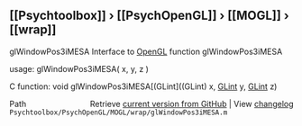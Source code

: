 ## [[Psychtoolbox]] &#8250; [[PsychOpenGL]] &#8250; [[MOGL]] &#8250; [[wrap]]

glWindowPos3iMESA  Interface to [OpenGL](OpenGL) function glWindowPos3iMESA  
  
usage:  glWindowPos3iMESA( x, y, z )  
  
C function:  void glWindowPos3iMESA[(GLint]((GLint) x, [GLint](GLint) y, [GLint](GLint) z)  




<div class="code_header" style="text-align:right;">
  <span style="float:left;">Path&nbsp;&nbsp;</span> <span class="counter">Retrieve <a href=
  "https://raw.github.com/Psychtoolbox-3/Psychtoolbox-3/beta/Psychtoolbox/PsychOpenGL/MOGL/wrap/glWindowPos3iMESA.m">current version from GitHub</a> | View <a href=
  "https://github.com/Psychtoolbox-3/Psychtoolbox-3/commits/beta/Psychtoolbox/PsychOpenGL/MOGL/wrap/glWindowPos3iMESA.m">changelog</a></span>
</div>
<div class="code">
  <code>Psychtoolbox/PsychOpenGL/MOGL/wrap/glWindowPos3iMESA.m</code>
</div>

